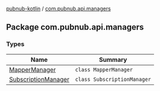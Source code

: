 [pubnub-kotlin](../index.md) / [com.pubnub.api.managers](./index.md)

## Package com.pubnub.api.managers

### Types

| Name | Summary |
|---|---|
| [MapperManager](-mapper-manager/index.md) | `class MapperManager` |
| [SubscriptionManager](-subscription-manager/index.md) | `class SubscriptionManager` |

